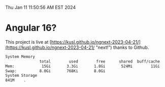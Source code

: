 Thu Jan 11 11:50:56 AM EST 2024

# Angular 16?


This project is live at [https://kusl.github.io/ngnext-2023-04-21/](https://kusl.github.io/ngnext-2023-04-21/ "next!") thanks to Github.

```bash
System Memory
               total        used        free      shared  buff/cache   available
Mem:            15Gi       3.3Gi       1.8Gi       524Mi        11Gi        12Gi
Swap:          8.0Gi       768Ki       8.0Gi
System Storage
841M	.
```
```bash
